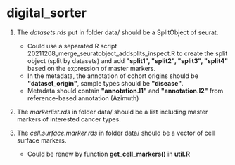 # digital_sorter
1. The _datasets.rds_ put in folder data/ should be a SplitObject of seurat.
   - Could use a separated R script 20211208_merge_seuratobject_addsplits_inspect.R to create the split object (split by datasets) 
      and add **"split1", "split2", "split3", "split4"** based on the expression of master markers.
   - In the metadata, the annotation of cohort origins should be **"dataset_origin"**,
                       sample types should be **"disease"**.
   - Metadata should contain **"annotation.l1"** and **"annotation.l2"** from reference-based annotation (Azimuth)                
   
2. The _markerlist.rds_ in folder data/ should be a list including master markers of interested cancer types.

3. The _cell.surface.marker.rds_ in folder data/ should be a vector of cell surface markers.
   - Could be renew by function **get_cell_markers()** in **util.R**
